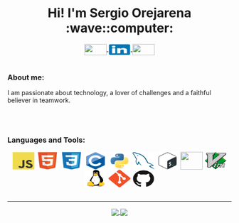<div align="center">
  <h1>Hi! I'm Sergio Orejarena :wave::computer:</h1>
</div>

<div align="center">
  <a href="https://twitter.com/SergioOR21" target="_blank">
    <img src="https://cdn.worldvectorlogo.com/logos/twitter-3.svg" height=25 width=50 align="center"/>
  </a>
  <a href="https://www.linkedin.com/in/sergio-or/" target="_blank">
    <img src="https://github.com/devicons/devicon/blob/master/icons/linkedin/linkedin-original.svg" height=25 width=50 align="center"/>
  </a>
  <a href="https://www.instagram.com/sergio_orejarena/" target="_blank">
    <img src="https://upload.wikimedia.org/wikipedia/commons/9/96/Instagram.svg" height=25 width=50 align="center"/>
  </a>
</div>

<br>

### About me:

  I am passionate about technology, a lover of challenges and a faithful believer in teamwork.

<br><br>

### Languages and Tools:

<div align="center">
  <img src="https://github.com/devicons/devicon/blob/master/icons/javascript/javascript-original.svg" height=40 width=50 align="center"/>
  <img src="https://github.com/devicons/devicon/blob/master/icons/html5/html5-original.svg" height=40 width=50 align="center"/>
  <img src="https://github.com/devicons/devicon/blob/master/icons/css3/css3-original.svg" height=40 width=50 align="center"/>
  <img src="https://github.com/devicons/devicon/blob/master/icons/c/c-original.svg" height=40 width=50 align="center"/>
  <img src="https://github.com/devicons/devicon/blob/master/icons/python/python-original.svg" height=40 width=50 align="center"/>
  <img src="https://github.com/devicons/devicon/blob/master/icons/mysql/mysql-original.svg" height=40 width=50 align="center"/>
  <img src="https://github.com/devicons/devicon/blob/master/icons/bash/bash-original.svg" height=40 width=50 align="center"/>
  <img src="https://upload.wikimedia.org/wikipedia/commons/1/1d/PyCharm_Icon.svg" height=40 width=50 align="center"/>
  <img src="https://github.com/devicons/devicon/blob/master/icons/vim/vim-original.svg" height=40 width=50 align="center"/>
  <img src="https://github.com/devicons/devicon/blob/master/icons/linux/linux-original.svg" height=40 width=50 align="center"/>
  <img src="https://github.com/devicons/devicon/blob/master/icons/git/git-original.svg" height=40 width=50 align="center"/>
  <img src="https://github.com/devicons/devicon/blob/master/icons/github/github-original.svg" height=40 width=50 align="center"/>
</div>
<br>



---

<div align="center">
<a href="https://github.com/SergioO21">
  <img align="center" height="137px" src="https://github-readme-stats.vercel.app/api?username=SergioO21&show_icons=true&theme=midnight-purple&hide_border=true&hide_title=true"/>
</a>
<a href="https://github.com/SergioO21">
  <img align="center" height="137px" src="https://github-readme-stats.vercel.app/api/top-langs/?username=SergioO21&layout=compact&theme=midnight-purple&hide_border=true&hide_title=true&langs_count=8"/>
</a>
</div>
